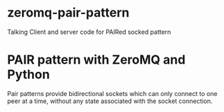 # zeromq-pair-pattern
Talking Client and server code for PAIRed socked pattern

<h1>PAIR pattern with ZeroMQ and Python</h1>
<p>Pair patterns provide bidirectional sockets which can only connect to one peer at a time, without any state associated with the socket connection.</p>


